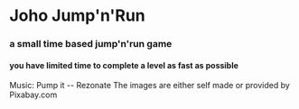 # Joho Jump'n'Run
### a small time based jump'n'run game
#### you have limited time to complete a level as fast as possible

Music: Pump it -- Rezonate
The images are either self made or provided by Pixabay.com
